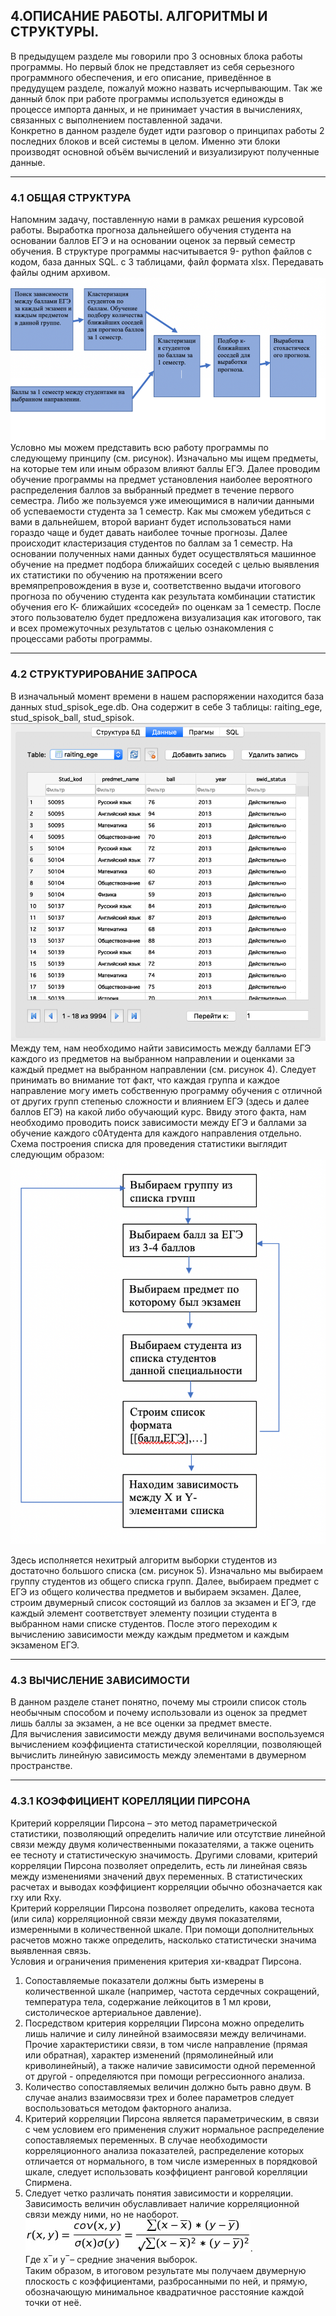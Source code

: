 ## 4.ОПИСАНИЕ РАБОТЫ. АЛГОРИТМЫ И СТРУКТУРЫ.  
В предыдущем разделе мы говорили про 3 основных блока работы программы.
Но первый блок не представляет из себя серьезного программного обеспечения, и его описание, приведённое в предудущем разделе, пожалуй можно назвать исчерпывающим. 
Так же данный блок при работе программы используется единожды в процессе импорта данных, и не принимает участия в вычислениях, связанных с выполнением поставленной задачи.  
Конкретно в данном разделе будет идти разговор о принципах работы 2 последних блоков и всей системы в целом. Именно эти блоки производят основной объём вычислений и визуализируют полученные данные.
________________________
### 4.1 ОБЩАЯ СТРУКТУРА
Напомним задачу, поставленную нами в рамках решения курсовой работы. Выработка прогноза дальнейшего обучения студента на основании баллов ЕГЭ и на основании оценок за первый семестр обучения. В структуре программы насчитывается 9- python файлов с кодом, база данных SQL. с 3 таблицами, файл формата xlsx. Передавать файлы одним архивом.  
![alt text](https://github.com/Kiri28/Data-analysis_project/blob/master/pictures/Picture11.png)
  Условно мы можем представить всю работу программы по следующему принципу (см. рисунок). Изначально мы ищем предметы, на которые тем или иным образом влияют баллы ЕГЭ. Далее проводим обучение программы на предмет установления наиболее вероятного распределения баллов за выбранный предмет в течение первого семестра. Либо же пользуемся уже имеющимися в наличии данными об успеваемости студента за 1 семестр. Как мы сможем убедиться с вами в дальнейшем, второй вариант будет использоваться нами гораздо чаще и будет давать наиболее точные прогнозы.
Далее происходит кластеризация студентов по баллам за 1 семестр. На основании полученных нами данных будет осуществляться машинное обучение на предмет подбора ближайших соседей с целью выявления их статистики по обучению на протяжении всего времяпрепровождения в вузе и, соответственно выдачи итогового прогноза по обучению студента как результата комбинации статистик обучения его К- ближайших «соседей» по оценкам за 1 семестр. После этого пользователю будет предложена визуализация как итогового, так и всех промежуточных результатов с целью ознакомления с процессами работы программы.  
________________________
### 4.2 СТРУКТУРИРОВАНИЕ ЗАПРОСА
В изначальный момент времени в нашем распоряжении находится база данных stud_spisok_ege.db. Она содержит в себе 3 таблицы: raiting_ege, stud_spisok_ball, stud_spisok.  
![alt text](https://github.com/Kiri28/Data-analysis_project/blob/master/pictures/Picture12.png)
Между тем, нам необходимо найти зависимость между баллами ЕГЭ каждого из предметов на выбранном направлении и оценками за каждый предмет на выбранном направлении (см. рисунок 4). Следует принимать во внимание тот факт, что каждая группа и каждое направление могу иметь собственную программу обучения с отличной от других групп степенью сложности и влиянием ЕГЭ (здесь и далее баллов ЕГЭ) на какой либо обучающий курс. Ввиду этого факта, нам необходимо проводить поиск зависимости между ЕГЭ и баллами за обучение каждого с0Aтудента для каждого направления отдельно.  
Схема построения списка для проведения статистики выглядит следующим образом:
![alt text](https://github.com/Kiri28/Data-analysis_project/blob/master/pictures/Picture13.png)

Здесь исполняется нехитрый алгоритм выборки студентов из достаточно большого списка (см. рисунок 5). Изначально мы выбираем группу студентов из общего списка групп. Далее, выбираем предмет с ЕГЭ из общего количества предметов и выбираем экзамен. Далее, строим двумерный список состоящий из баллов за экзамен и ЕГЭ, где каждый элемент соответствует элементу позиции студента в выбранном нами списке студентов. После этого переходим к вычислению зависимости между каждым предметом и каждым экзаменом ЕГЭ. 
___________________
### 4.3 ВЫЧИСЛЕНИЕ ЗАВИСИМОСТИ
В данном разделе станет понятно, почему мы строили список столь необычным способом и почему использовали из оценок за предмет лишь баллы за экзамен, а не все оценки за предмет вместе.  
Для вычисления зависимости между двумя величинами воспользуемся вычислением коэффициента статистической корелляции, позволяющей вычислить линейную зависимость между элементами в двумерном пространстве.	
__________________
### 4.3.1 КОЭФФИЦИЕНТ КОРЕЛЛЯЦИИ ПИРСОНА
Критерий корреляции Пирсона – это метод параметрической статистики, позволяющий определить наличие или отсутствие линейной связи между двумя количественными показателями, а также оценить ее тесноту и статистическую значимость. Другими словами, критерий корреляции Пирсона позволяет определить, есть ли линейная связь между изменениями значений двух переменных. В статистических расчетах и выводах коэффициент корреляции обычно обозначается как rxy или Rxy.  
Критерий корреляции Пирсона позволяет определить, какова теснота (или сила) корреляционной связи между двумя показателями, измеренными в количественной шкале. При помощи дополнительных расчетов можно также определить, насколько статистически значима выявленная связь.  
Условия и ограничения применения критерия хи-квадрат Пирсона. 
1.	Сопоставляемые показатели должны быть измерены в количественной шкале (например, частота сердечных сокращений, температура тела, содержание лейкоцитов в 1 мл крови, систолическое артериальное давление).    
2.	Посредством критерия корреляции Пирсона можно определить лишь наличие и силу линейной взаимосвязи между величинами. Прочие характеристики связи, в том числе направление (прямая или обратная), характер изменений (прямолинейный или криволинейный), а также наличие зависимости одной переменной от другой - определяются при помощи регрессионного анализа.    
3.	Количество сопоставляемых величин должно быть равно двум. В случае анализ взаимосвязи трех и более параметров следует воспользоваться методом факторного анализа.    
4.	Критерий корреляции Пирсона является параметрическим, в связи с чем условием его применения служит нормальное распределение сопоставляемых переменных. В случае необходимости корреляционного анализа показателей, распределение которых отличается от нормального, в том числе измеренных в порядковой шкале, следует использовать коэффициент ранговой корелляции Спирмена.    
5.	Следует четко различать понятия зависимости и корреляции. Зависимость величин обуславливает наличие корреляционной связи между ними, но не наоборот.  
![alt text](https://github.com/Kiri28/Data-analysis_project/blob/master/pictures/Tex2Img_1548460577.jpg).  
Где x ̅  и y ̅ – средние значения выборок.  
	Таким образом, в итоговом результате мы получаем двумерную плоскость с коэффициентами, разбросанными по ней, и прямую, обозначающую минимальное квадратичное расстояние каждой точки от неё.  









